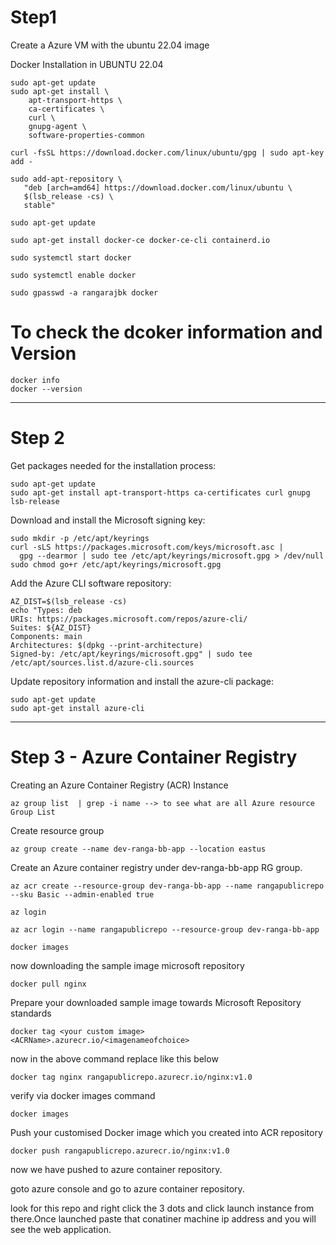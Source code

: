 # Step1 

Create a Azure VM with the  ubuntu 22.04 image 

Docker Installation in UBUNTU 22.04

```
sudo apt-get update
sudo apt-get install \
    apt-transport-https \
    ca-certificates \
    curl \
    gnupg-agent \
    software-properties-common

curl -fsSL https://download.docker.com/linux/ubuntu/gpg | sudo apt-key add -

sudo add-apt-repository \
   "deb [arch=amd64] https://download.docker.com/linux/ubuntu \
   $(lsb_release -cs) \
   stable"
   
sudo apt-get update

sudo apt-get install docker-ce docker-ce-cli containerd.io

sudo systemctl start docker

sudo systemctl enable docker

sudo gpasswd -a rangarajbk docker
```
# To check the dcoker information and Version
```
docker info
docker --version
```

********************************************************
# Step 2 

Get packages needed for the installation process:

```
sudo apt-get update
sudo apt-get install apt-transport-https ca-certificates curl gnupg lsb-release
```
Download and install the Microsoft signing key:

```
sudo mkdir -p /etc/apt/keyrings
curl -sLS https://packages.microsoft.com/keys/microsoft.asc |
  gpg --dearmor | sudo tee /etc/apt/keyrings/microsoft.gpg > /dev/null
sudo chmod go+r /etc/apt/keyrings/microsoft.gpg
```

Add the Azure CLI software repository:

```
AZ_DIST=$(lsb_release -cs)
echo "Types: deb
URIs: https://packages.microsoft.com/repos/azure-cli/
Suites: ${AZ_DIST}
Components: main
Architectures: $(dpkg --print-architecture)
Signed-by: /etc/apt/keyrings/microsoft.gpg" | sudo tee /etc/apt/sources.list.d/azure-cli.sources
```
Update repository information and install the azure-cli package:

```
sudo apt-get update
sudo apt-get install azure-cli
```

********************************************************************************************************

# Step 3 - Azure Container Registry

Creating an Azure Container Registry (ACR) Instance
```
az group list  | grep -i name --> to see what are all Azure resource Group List
```
Create resource group 
```
az group create --name dev-ranga-bb-app --location eastus
```

Create an Azure container registry under dev-ranga-bb-app RG group.
```
az acr create --resource-group dev-ranga-bb-app --name rangapublicrepo --sku Basic --admin-enabled true
```
```
az login
```


```
az acr login --name rangapublicrepo --resource-group dev-ranga-bb-app
```


```
docker images
```
now downloading the sample image microsoft repository

```
docker pull nginx
```

Prepare your downloaded sample image towards Microsoft Repository standards 

```
docker tag <your custom image> <ACRName>.azurecr.io/<imagenameofchoice>
```
now in the above command replace like this below

```
docker tag nginx rangapublicrepo.azurecr.io/nginx:v1.0
```

verify via docker images command

```
docker images
```

Push your customised Docker image which you created into ACR repository

```
docker push rangapublicrepo.azurecr.io/nginx:v1.0
```


now we have pushed to azure container repository.

goto azure console and go to azure container repository.


look for this repo and right click the 3 dots and click launch instance from there.Once launched paste that conatiner machine ip address and you will see the web application.
